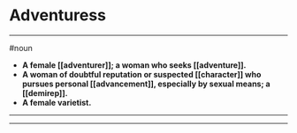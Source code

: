 # Adventuress
---
#noun
- **A female [[adventurer]]; a woman who seeks [[adventure]].**
- **A woman of doubtful reputation or suspected [[character]] who pursues personal [[advancement]], especially by sexual means; a [[demirep]].**
- **A female varietist.**
---
---
